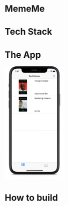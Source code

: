 #  MemeMe

# Tech Stack 

# The App

<img src="https://github.com/MoSourang/Udacity_IOS_Nanodegree/blob/master/MemeMe%201.0/screenshots/Meme%20TableView.png" width="190" height="360">
 
# How to build 


